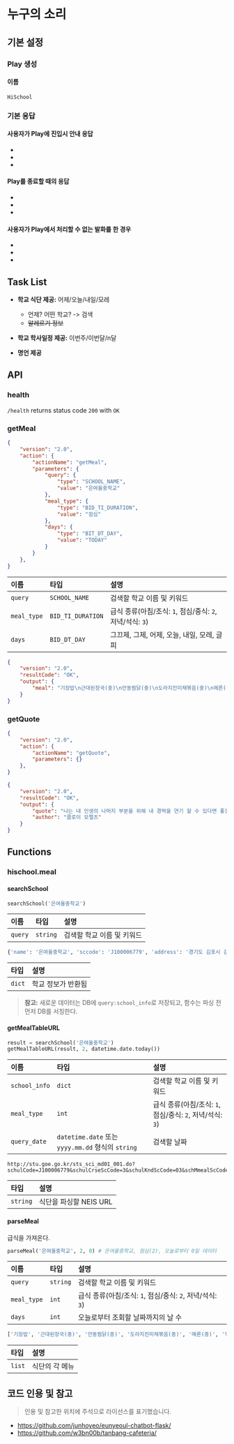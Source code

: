 # 누구의 소리

## 기본 설정 

### Play 생성

#### 이름
`HiSchool`

### 기본 응답 

#### 사용자가 Play에 진입시 안내 응답

- 
- 
- 

#### Play를 종료할 때의 응답	

- 
-
- 

#### 사용자가 Play에서 처리할 수 없는 발화를 한 경우	

-
-
-

## Task List

- **학교 식단 제공:** 어제/오늘/내일/모레
    - 언제? 어떤 학교? -> 검색
    - ~~알레르기 정보~~
- **학교 학사일정 제공:** 이번주/이번달/n달

- **명언 제공**

## API


### health
`/health` returns status code `200` with `OK`

### getMeal

```json
{
    "version": "2.0",
    "action": {
        "actionName": "getMeal",
        "parameters": {
            "query": {
                "type": "SCHOOL_NAME",
                "value": "은여울중학교"
            },
            "meal_type": {
                "type": "BID_TI_DURATION",
                "value": "점심"
            },
            "days": {
                "type": "BIT_DT_DAY",
                "value": "TODAY"
            }
        }
    },
}
```

| 이름         | 타입      | 설명        |
| :---------- | :------- | :--------- |
| `query`     | `SCHOOL_NAME` | 검색할 학교 이름 및 키워드 |
| `meal_type` | `BID_TI_DURATION`    | 급식 종류(아침/조식: `1`, 점심/중식: `2`, 저녁/석식: `3`) |
| `days`      | `BID_DT_DAY`    | 그끄제, 그제, 어제, 오늘, 내일, 모레, 글피 |

```json
{
    "version": "2.0",
    "resultCode": "OK",
    "output": {
        "meal": "기장밥\n근대된장국(중)\n안동찜닭(중)\n도라지진미채볶음(중)\n메론(중)\n깍두기"
    }
}
```

### getQuote

```json
{
    "version": "2.0",
    "action": {
        "actionName": "getQuote",
        "parameters": {}
    },
}
```

```json
{
    "version": "2.0",
    "resultCode": "OK",
    "output": {
        "quote": "나는 내 인생의 나머지 부분을 위해 내 경력을 연기 할 수 있다면 좋겠다.",
        "author": "클로이 모렐츠"
    }
}
```

## Functions

### hischool.meal

#### searchSchool
```py
searchSchool('은여울중학교')
```

| 이름        | 타입      | 설명        |
| :--------- | :------- | :--------- |
| `query`    | `string` | 검색할 학교 이름 및 키워드 |

```py
{'name': '은여울중학교', 'sccode': 'J100006779', 'address': '경기도 김포시 김포한강8로 173-48 (마산동)', 'type': '03', 'office': 'stu.goe.go.kr'}
```

| 타입      | 설명        |
| :------- | :--------- |
| `dict`   | 학교 정보가 반환됨 |

> **참고:** 새로운 데이터는 DB에 `query:school_info`로 저장되고, 함수는 파싱 전 먼저 DB를 서칭한다.

#### getMealTableURL
```py
result = searchSchool('은여울중학교')
getMealTableURL(result, 2, datetime.date.today())
```

| 이름           | 타입      | 설명        |
| :------------ | :------- | :--------- |
| `school_info` | `dict` | 검색할 학교 이름 및 키워드 |
| `meal_type`   | `int`  | 급식 종류(아침/조식: `1`, 점심/중식: `2`, 저녁/석식: `3`) |
| `query_date`  | `datetime.date` 또는 `yyyy.mm.dd` 형식의 `string` | 검색할 날짜 |

```text
http://stu.goe.go.kr/sts_sci_md01_001.do?schulCode=J100006779&schulCrseScCode=3&schulKndScCode=03&schMmealScCode=2&schYmd=2018.11.23
```

| 타입      | 설명        |
| :------- | :--------- |
| `string` | 식단을 파싱할 NEIS URL |

#### parseMeal
급식을 가져온다.

```py
parseMeal('은여울중학교', 2, 0) # 은여울중학교, 점심(2), 오늘로부터 0일 데이터
```

| 이름         | 타입      | 설명        |
| :---------- | :------- | :--------- |
| `query`     | `string` | 검색할 학교 이름 및 키워드 |
| `meal_type` | `int`    | 급식 종류(아침/조식: `1`, 점심/중식: `2`, 저녁/석식: `3`) |
| `days`      | `int`    | 오늘로부터 조회할 날짜까지의 날 수 |

```py
['기장밥', '근대된장국(중)', '안동찜닭(중)', '도라지진미채볶음(중)', '메론(중)', '깍두기']
```

| 타입    | 설명         |
| :----- | :---------- |
| `list` | 식단의 각 메뉴 |

## 코드 인용 및 참고
> 인용 및 참고한 위치에 주석으로 라이선스를 표기했습니다.

- https://github.com/junhoyeo/eunyeoul-chatbot-flask/
- https://github.com/w3bn00b/tanbang-cafeteria/
